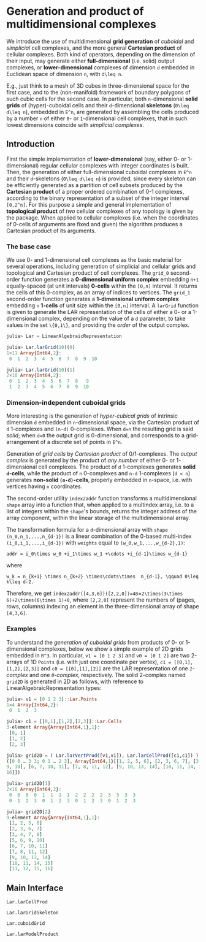 #  Generation and product of multidimensional complexes

We introduce the use of multidimensional **grid generation** of *cuboidal* and *simplicial* cell complexes, and the more general **Cartesian product** of cellular complexes. Both kind of operators, depending on the dimension of their input, may generate either **full-dimensional** (i.e. solid) output complexes, or **lower-dimensional** complexes of dimension ``d`` embedded in Euclidean space of dimension ``n``, with ``d\leq n``.  

E.g., just think to a mesh of 3D cubes in three-dimensional space for the first case, and to the (non-manifold) framework of boundary polygons of such cubic cells for the second case.
In particular,  both ``n``-dimensional **solid grids** of (hyper)-cuboidal cells and their  ``d``-dimensional **skeletons** (``0\leq d\leq n``), embedded in ``E^n``, are generated by assembling the cells produced by a number ``n`` of either ``0``- or ``1``-dimensional cell complexes, that in such lowest dimensions coincide with *simplicial complexes*. 


## Introduction

First the simple implementation of **lower-dimensional** (say, either 0- or 1-dimensional) regular cellular complexes with integer coordinates is built. Then, the generation of either full-dimensional cuboidal complexes in ``E^n`` and  their ``d``-skeletons (``0\leq d\leq n``) is provided, since every skeleton can be efficiently generated as a partition of cell subsets produced by the **Cartesian product** of a proper ordered combination of 0-1 complexes, according to the binary representation of a subset of the integer interval ``[0,2^n]``. For this purpose a simple and general implementation of **topological product** of *two* cellular complexes of any topology is given by the package. When applied to cellular complexes (i.e. when the coordinates of 0-cells of arguments are fixed and given) the algorithm produces a Cartesian product of its arguments.


### The base case

We use 0- and 1-dimensional cell complexes as the basic material for several operations, including generation of simplicial and cellular grids and topological and Cartesian product of cell complexes. 
The `grid_0` second-order function generates a **0-dimensional uniform complex** embedding ``n+1`` equally-spaced (at unit intervals) **0-cells** within the ``[0,n]`` interval. It returns the cells of this 0-complex, as an array of indices to vertices. The `grid_1` second-order function generates a **1-dimensional uniform complex** embedding ``n``  **1-cells** of unit size within the ``[0,n]`` interval.
A `larGrid` function is given to generate the LAR representation of the cells of either a 0- or a 1-dimensional complex, depending on the value of a `d` parameter, to take values in the set ``\{0,1\}``, and providing the *order* of the output complex.

```julia
julia> Lar = LinearAlgebraicRepresentation

julia> Lar.larGrid(10)(0)
1×11 Array{Int64,2}:
 0  1  2  3  4  5  6  7  8  9  10

julia> Lar.larGrid(10)(1)
2×10 Array{Int64,2}:
 0  1  2  3  4  5  6  7  8   9
 1  2  3  4  5  6  7  8  9  10
```

### Dimension-independent cuboidal grids

More interesting is the generation of *hyper-cubical grids* of intrinsic dimension ``d`` embedded in ``n``-dimensional space, via the Cartesian product of ``d`` 1-complexes and ``(n-d)`` 0-complexes. When ``d=n`` the resulting grid is said *solid*; when ``d=0`` the output grid is 0-dimensional, and corresponds to a grid-arrangement of a discrete set of points in ``E^n``.

Generation of *grid cells* by *Cartesian product* of 0/1-complexes.
The *output complex* is generated by the product of *any number* of either 0- or 1-dimensional cell complexes. The product of ``d`` 1-complexes generates **solid ``d``-cells**, while the product of ``n`` 0-complexes and ``n-d`` 1-complexes (``d < n``) generates **non-solid ``(n-d)``-cells**, properly embedded in ``n``-space, i.e. with vertices having ``n`` coordinates.

The second-order utility `index2addr` function transforms a multidimensional `shape` array into a function that, when applied to a multindex array, i.e. to a list of integers within the `shape`'s bounds, returns the integer address of the array component, within the linear storage of the multidimensional array.

The transformation formula for a ``d``-dimensional array with `shape` ``(n_0,n_1,...,n_{d-1})`` is a linear combination of the 0-based multi-index ``(i_0,i_1,...,i_{d-1})`` with `weights` equal to ``(w_0,w_1,...,w_{d-2},1)``:

``
addr = i_0\times w_0 +i_1\times w_1 +\cdots +i_{d-1}\times w_{d-1}
``

where 

``
w_k = n_{k+1} \times n_{k+2} \times\cdots\times  n_{d-1}, \qquad 0\leq k\leq d-2.
``

Therefore, we get `index2addr([4,3,6])([2,2,0])=48`=``2\times(3\times 6)+2\times(6\times 1)+0``, where `[2,2,0]` represent the numbers of (pages, rows, columns) indexing an element in the three-dimensional array of shape `[4,3,6]`.

### Examples

To understand the *generation of cuboidal grids* from products of 0- or 1-dimensional complexes, below we show a simple example of 2D grids embedded in ``R^3``.
In particular, `v1 = [0 1 2 3]` and `v0 = [0 1 2]` are two 2-arrays of 1D `Points` (i.e. with just one coordinate per vertex), `c1 = [[0,1],[1,2],[2,3]]` and `c0 = [[0],[1],[2]]` are the LAR representation of one *``1``-complex* and one *``0``-complex*, respectively. The solid 2-complex named `grid2D` is generated in 2D as follows, with reference to LinearAlgebraicRepresentation types:

```julia
julia> v1 = [0 1 2 3]::Lar.Points
1×4 Array{Int64,2}:
 0  1  2  3

julia> c1 = [[0,1],[1,2],[2,3]]::Lar.Cells
3-element Array{Array{Int64,1},1}:
 [0, 1]
 [1, 2]
 [2, 3]

julia> grid2D = ( Lar.larVertProd([v1,v1]), Lar.larCellProd([c1,c1]) )::Lar.LAR
([0 0 … 3 3; 0 1 … 2 3], Array{Int64,1}[[1, 2, 5, 6], [2, 3, 6, 7], [3, 4, 7, 8], [5, 6,
9, 10], [6, 7, 10, 11], [7, 8, 11, 12], [9, 10, 13, 14], [10, 11, 14, 15], [11, 12, 15,
16]])

julia> grid2D[1]
2×16 Array{Int64,2}:
 0  0  0  0  1  1  1  1  2  2  2  2  3  3  3  3
 0  1  2  3  0  1  2  3  0  1  2  3  0  1  2  3

julia> grid2D[2]
9-element Array{Array{Int64,1},1}:
 [1, 2, 5, 6]    
 [2, 3, 6, 7]    
 [3, 4, 7, 8]    
 [5, 6, 9, 10]   
 [6, 7, 10, 11]  
 [7, 8, 11, 12]  
 [9, 10, 13, 14] 
 [10, 11, 14, 15]
 [11, 12, 15, 16]

```



## Main Interface

```@docs
Lar.larCellProd
```

```@docs
Lar.larGridSkeleton
```

```@docs
Lar.cuboidGrid
```

```@docs
Lar.larModelProduct
```